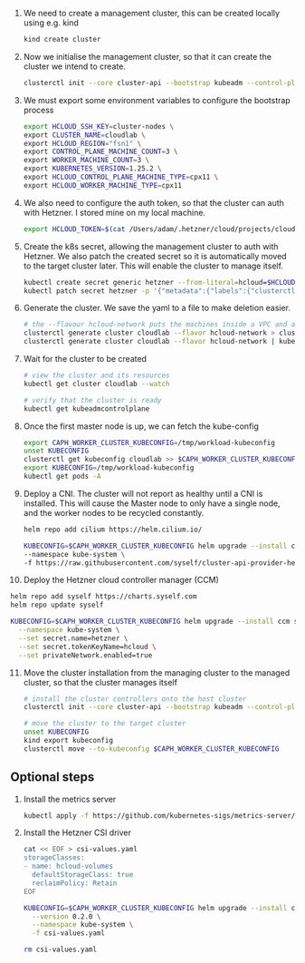
1. We need to create a management cluster, this can be created locally using e.g. kind
    ```bash
    kind create cluster
    ```
2. Now we initialise the management cluster, so that it can create the cluster we intend to create.
    ```bash
    clusterctl init --core cluster-api --bootstrap kubeadm --control-plane kubeadm --infrastructure hetzner
    ```
3. We must export some environment variables to configure the bootstrap process
    ```bash
    export HCLOUD_SSH_KEY=cluster-nodes \
    export CLUSTER_NAME=cloudlab \
    export HCLOUD_REGION="fsn1" \
    export CONTROL_PLANE_MACHINE_COUNT=3 \
    export WORKER_MACHINE_COUNT=3 \
    export KUBERNETES_VERSION=1.25.2 \
    export HCLOUD_CONTROL_PLANE_MACHINE_TYPE=cpx11 \
    export HCLOUD_WORKER_MACHINE_TYPE=cpx11
   ```
4. We also need to configure the auth token, so that the cluster can auth with Hetzner. I stored mine on my local machine.
   ```bash
   export HCLOUD_TOKEN=$(cat /Users/adam/.hetzner/cloud/projects/cloudlab/tokens/capi)
   ```
5. Create the k8s secret, allowing the management cluster to auth with Hetzner. We also patch the created secret so it is automatically moved to the target cluster later. This will enable the cluster to manage itself.
   ```bash
   kubectl create secret generic hetzner --from-literal=hcloud=$HCLOUD_TOKEN
   kubectl patch secret hetzner -p '{"metadata":{"labels":{"clusterctl.cluster.x-k8s.io/move":""}}}'
   ```
6. Generate the cluster. We save the yaml to a file to make deletion easier.
   ```bash
   # the --flavour hcloud-network puts the machines inside a VPC and allows them to communicate via private IP
   clusterctl generate cluster cloudlab --flavor hcloud-network > cluster.yaml
   clusterctl generate cluster cloudlab --flavor hcloud-network | kubectl apply -f -
   ```
7. Wait for the cluster to be created
   ```bash
   # view the cluster and its resources
   kubectl get cluster cloudlab --watch
   
   # verify that the cluster is ready
   kubectl get kubeadmcontrolplane
   ```

8. Once the first master node is up, we can fetch the kube-config
   ```bash
   export CAPH_WORKER_CLUSTER_KUBECONFIG=/tmp/workload-kubeconfig
   unset KUBECONFIG
   clusterctl get kubeconfig cloudlab >> $CAPH_WORKER_CLUSTER_KUBECONFIG
   export KUBECONFIG=/tmp/workload-kubeconfig
   kubectl get pods -A
   ```


9. Deploy a CNI. The cluster will not report as healthy until a CNI is installed. This will cause the Master node to only have a single node, and the worker nodes to be recycled constantly.
   ```bash
   helm repo add cilium https://helm.cilium.io/
   
   KUBECONFIG=$CAPH_WORKER_CLUSTER_KUBECONFIG helm upgrade --install cilium cilium/cilium --version 1.12.2 \
   --namespace kube-system \
   -f https://raw.githubusercontent.com/syself/cluster-api-provider-hetzner/main/templates/cilium/cilium.yaml
   ```
10. Deploy the Hetzner cloud controller manager (CCM)
   ```bash
   helm repo add syself https://charts.syself.com
   helm repo update syself

   KUBECONFIG=$CAPH_WORKER_CLUSTER_KUBECONFIG helm upgrade --install ccm syself/ccm-hcloud --version 1.0.11 \
     --namespace kube-system \
     --set secret.name=hetzner \
     --set secret.tokenKeyName=hcloud \
     --set privateNetwork.enabled=true
   ```
11. Move the cluster installation from the managing cluster to the managed cluster, so that the cluster manages itself
    ```bash
    # install the cluster controllers onto the host cluster
    clusterctl init --core cluster-api --bootstrap kubeadm --control-plane kubeadm --infrastructure hetzner
    
    # move the cluster to the target cluster
    unset KUBECONFIG
    kind export kubeconfig
    clusterctl move --to-kubeconfig $CAPH_WORKER_CLUSTER_KUBECONFIG
    ```

## Optional steps

1. Install the metrics server
    ```bash
    kubectl apply -f https://github.com/kubernetes-sigs/metrics-server/releases/latest/download/high-availability-1.21+.yaml
    ```

2. Install the Hetzner CSI driver
    ```bash
    cat << EOF > csi-values.yaml
    storageClasses:
    - name: hcloud-volumes
      defaultStorageClass: true
      reclaimPolicy: Retain
    EOF

    KUBECONFIG=$CAPH_WORKER_CLUSTER_KUBECONFIG helm upgrade --install csi syself/csi-hcloud \
      --version 0.2.0 \
      --namespace kube-system \
      -f csi-values.yaml
   
    rm csi-values.yaml
    ```
